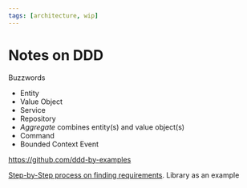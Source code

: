 ```yaml
---
tags: [architecture, wip]
---
```


# Notes on DDD

Buzzwords

- Entity
- Value Object
- Service
- Repository
- *Aggregate* combines entity(s) and value object(s)
- Command
- Bounded Context Event

https://github.com/ddd-by-examples

[Step-by-Step process on finding requirements](https://github.com/ddd-by-examples/library). Library as an example

<!--
- https://habr.com/ru/company/oleg-bunin/blog/551428/
-->
